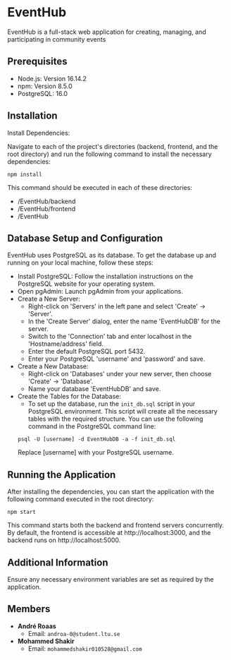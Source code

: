 # EventHub

EventHub is a full-stack web application for creating, managing, and participating in community events

## Prerequisites

- Node.js: Version 16.14.2
- npm: Version 8.5.0
- PostgreSQL: 16.0

## Installation

Install Dependencies:

Navigate to each of the project's directories (backend, frontend, and the root directory) and run the following command to install the necessary dependencies:

```
npm install
```

This command should be executed in each of these directories:

- /EventHub/backend
- /EventHub/frontend
- /EventHub

## Database Setup and Configuration

EventHub uses PostgreSQL as its database. To get the database up and running on your local machine, follow these steps:

- Install PostgreSQL: Follow the installation instructions on the PostgreSQL website for your operating system.
- Open pgAdmin: Launch pgAdmin from your applications.
- Create a New Server:
  - Right-click on 'Servers' in the left pane and select 'Create' -> 'Server'.
  - In the 'Create Server' dialog, enter the name 'EventHubDB' for the server.
  - Switch to the 'Connection' tab and enter localhost in the 'Hostname/address' field.
  - Enter the default PostgreSQL port 5432.
  - Enter your PostgreSQL 'username' and 'password' and save.
- Create a New Database:
  - Right-click on 'Databases' under your new server, then choose 'Create' -> 'Database'.
  - Name your database 'EventHubDB' and save.
- Create the Tables for the Database:
  - To set up the database, run the `init_db.sql` script in your PostgreSQL environment. This script will create all the necessary tables with the required structure. You can use the following command in the PostgreSQL command line:
  ```
  psql -U [username] -d EventHubDB -a -f init_db.sql
  ```
  Replace [username] with your PostgreSQL username.

## Running the Application

After installing the dependencies, you can start the application with the following command executed in the root directory:

```
npm start
```

This command starts both the backend and frontend servers concurrently. By default, the frontend is accessible at http://localhost:3000, and the backend runs on http://localhost:5000.

## Additional Information

Ensure any necessary environment variables are set as required by the application.

## Members

- **André Roaas**
  - Email: `androa-0@student.ltu.se`
- **Mohammed Shakir**
  - Email: `mohammedshakir010528@gmail.com`
